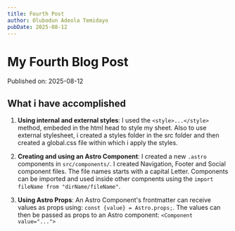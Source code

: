 ```yaml
---
title: Fourth Post
author: Olubodun Adeola Temidayo
pubDate: 2025-08-12
---
```


# My Fourth Blog Post

Published on: 2025-08-12

## What i have accomplished

1. **Using internal and external styles**:
I used the `<style>...</style>` method, embeded in the html head to style my sheet. Also to use external stylesheet, i created a styles folder in the src folder and then created a global.css file within which i apply the styles.

2. **Creating and using an Astro Component**: I created a new `.astro` components in `src/components/`. I created Navigation, Footer and Social component files. The file names starts with a capital Letter. Components can be imported and used inside other compnents using the `import fileName from "dirName/fileName"`.

3. **Using Astro Props**: An Astro Component's frontmatter can receive values as props using:  `const {value} = Astro.props;`.
The values can then be passed as props to an Astro component:  `<Component value="...">`